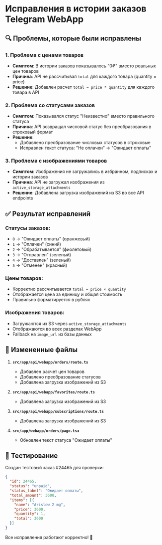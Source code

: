# Исправления в истории заказов Telegram WebApp

## 🔍 Проблемы, которые были исправлены

### 1. **Проблема с ценами товаров**
- **Симптом**: В истории заказов показывалось "0₽" вместо реальных цен товаров
- **Причина**: API не рассчитывал `total` для каждого товара (quantity × price)
- **Решение**: Добавлен расчет `total = price * quantity` для каждого товара в API

### 2. **Проблема со статусами заказов**
- **Симптом**: Показывался статус "Неизвестно" вместо правильного статуса
- **Причина**: API возвращал числовой статус без преобразования в строковый формат
- **Решение**: 
  - Добавлено преобразование числовых статусов в строковые
  - Исправлен текст статуса: "Не оплачен" → "Ожидает оплаты"

### 3. **Проблема с изображениями товаров**
- **Симптом**: Изображения не загружались в избранном, подписках и истории заказов
- **Причина**: API не загружал изображения из `active_storage_attachments`
- **Решение**: Добавлена загрузка изображений из S3 во все API endpoints

## ✅ Результат исправлений

### Статусы заказов:
- `0` → "Ожидает оплаты" (оранжевый)
- `1` → "Оплачен" (синий)
- `2` → "Обрабатывается" (фиолетовый)
- `3` → "Отправлен" (зеленый)
- `4` → "Доставлен" (зеленый)
- `5` → "Отменен" (красный)

### Цены товаров:
- Корректно рассчитывается `total = price × quantity`
- Отображается цена за единицу и общая стоимость
- Правильно форматируется в рублях

### Изображения товаров:
- Загружаются из S3 через `active_storage_attachments`
- Отображаются во всех разделах WebApp
- Fallback на `image_url` из базы данных

## 🔧 Измененные файлы

1. **`src/app/api/webapp/orders/route.ts`**
   - Добавлен расчет цен товаров
   - Добавлено преобразование статусов
   - Добавлена загрузка изображений из S3

2. **`src/app/api/webapp/favorites/route.ts`**
   - Добавлена загрузка изображений из S3

3. **`src/app/api/webapp/subscriptions/route.ts`**
   - Добавлена загрузка изображений из S3

4. **`src/app/webapp/orders/page.tsx`**
   - Обновлен текст статуса "Ожидает оплаты"

## 🧪 Тестирование

Создан тестовый заказ #24465 для проверки:
```json
{
  "id": 24465,
  "status": "unpaid",
  "status_label": "Ожидает оплаты",
  "total_amount": 3600,
  "items": [{
    "name": "Arislow 2 mg",
    "price": 3600,
    "quantity": 1,
    "total": 3600
  }]
}
```

Все исправления работают корректно! 🎉 